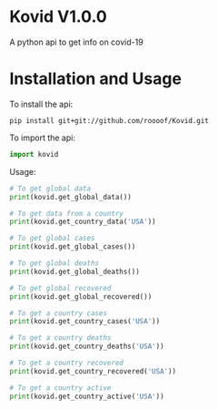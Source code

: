 # Kovid V1.0.0
A python api to get info on covid-19

# Installation and Usage
To install the api:

```
pip install git+git://github.com/roooof/Kovid.git
```

To import the api:

```python
import kovid
```
Usage:

```python
# To get global data
print(kovid.get_global_data())

# To get data from a country
print(kovid.get_country_data('USA'))

# To get global cases
print(kovid.get_global_cases())

# To get global deaths
print(kovid.get_global_deaths())

# To get global recovered
print(kovid.get_global_recovered())

# To get a country cases
print(kovid.get_country_cases('USA'))

# To get a country deaths
print(kovid.get_country_deaths('USA'))

# To get a country recovered
print(kovid.get_country_recovered('USA'))

# To get a country active
print(kovid.get_country_active('USA'))
```
